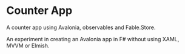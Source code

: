 # Counter App

A counter app using Avalonia, observables and Fable.Store.

An experiment in creating an Avalonia app in F# without using XAML, MVVM or Elmish.
